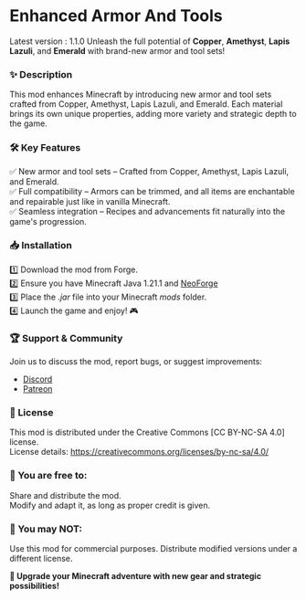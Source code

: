 # Enhanced Armor And Tools
Latest version : 1.1.0
Unleash the full potential of **Copper**, **Amethyst**, **Lapis Lazuli**, and **Emerald** with brand-new armor and tool sets! 

### ✨ Description 
This mod enhances Minecraft by introducing new armor and tool sets crafted from Copper, Amethyst, Lapis Lazuli, and Emerald. Each material brings its own unique properties, adding more variety and strategic depth to the game.  
  
### 🛠 Key Features
✅ New armor and tool sets – Crafted from Copper, Amethyst, Lapis Lazuli, and Emerald.  
✅ Full compatibility – Armors can be trimmed, and all items are enchantable and repairable just like in vanilla Minecraft.  
✅ Seamless integration – Recipes and advancements fit naturally into the game's progression.  
  
### 📥 Installation 
1️⃣ Download the mod from Forge.  
2️⃣ Ensure you have Minecraft Java 1.21.1 and [NeoForge](https://neoforged.net)  
3️⃣ Place the _.jar_ file into your Minecraft _mods_ folder.  
4️⃣ Launch the game and enjoy! 🎮  

    
### 🏆 Support & Community
Join us to discuss the mod, report bugs, or suggest improvements:  
- [Discord](https://discord.gg/dyPhP8zSvN)  
- [Patreon](https://www.patreon.com/c/GravityBoxGames)  

### 📜 License  
This mod is distributed under the Creative Commons [CC BY-NC-SA 4.0] license.  
License details: https://creativecommons.org/licenses/by-nc-sa/4.0/  

### 📌 You are free to:
Share and distribute the mod.  
Modify and adapt it, as long as proper credit is given.  
  
### 🚫 You may NOT:
Use this mod for commercial purposes.
Distribute modified versions under a different license.

**🚀 Upgrade your Minecraft adventure with new gear and strategic possibilities!**
